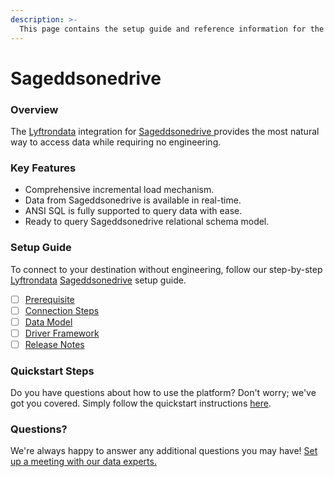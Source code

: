 ```yaml
---
description: >-
  This page contains the setup guide and reference information for the Sageddsonedrive source connector.
---
```


# Sageddsonedrive

### Overview

The [Lyftrondata](https://www.lyftrondata.com/) integration for [Sageddsonedrive](https://www.lyftrondata.com/integration/sageddsonedrive/)[ ](https://www.lyftrondata.com/integration/sageddsonedrive/)provides the most natural way to access data while requiring no engineering.

### Key Features

* Comprehensive incremental load mechanism.
* Data from Sageddsonedrive is available in real-time.&#x20;
* ANSI SQL is fully supported to query data with ease.
* Ready to query Sageddsonedrive relational schema model.

### Setup Guide

To connect to your destination without engineering, follow our step-by-step [Lyftrondata](https://www.lyftrondata.com/)  [Sageddsonedrive](https://www.lyftrondata.com/integration/sageddsonedrive/) setup guide.

* [ ] [Prerequisite](../../technology-analytics/sageddsonedrive/prerequisite.md)
* [ ] [Connection Steps](../../technology-analytics/sageddsonedrive/connection-steps.md)
* [ ] [Data Model](../../technology-analytics/sageddsonedrive/data-model/)
* [ ] [Driver Framework](../../technology-analytics/sageddsonedrive/driver-framework/)
* [ ] [Release Notes](../../technology-analytics/sageddsonedrive/release-notes.md)

### Quickstart Steps

Do you have questions about how to use the platform? Don't worry; we've got you covered. Simply follow the quickstart instructions [here](../../../quickstart-steps.md).

### Questions? <a href="#questions" id="questions"></a>

We're always happy to answer any additional questions you may have! [Set up a meeting with our data experts.](https://www.lyftrondata.com/book-a-meeting/)

